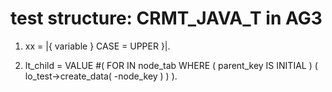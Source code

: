 # test structure: CRMT_JAVA_T in AG3

1. xx = |{ variable } CASE = UPPER }|.

2. lt_child = VALUE #( FOR <node> IN node_tab
                      WHERE ( parent_key IS INITIAL )
                      ( lo_test->create_data( <node>-node_key ) )
                    ).